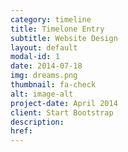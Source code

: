 ```yaml
---
category: timeline
title: Timelone Entry
subtitle: Website Design
layout: default
modal-id: 1
date: 2014-07-18
img: dreams.png
thumbnail: fa-check
alt: image-alt
project-date: April 2014
client: Start Bootstrap
description:
href:
---
```

